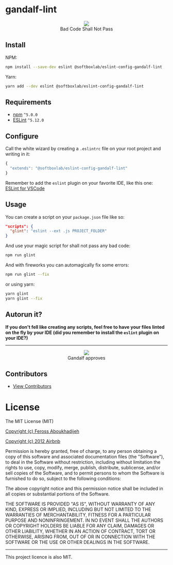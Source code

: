 # gandalf-lint

<div align="center">
	<img src="https://media.giphy.com/media/8abAbOrQ9rvLG/giphy.gif" /><br/>
  Bad Code Shall Not Pass
</div>

## Install
NPM:
```bash
npm install --save-dev eslint @softboxlab/eslint-config-gandalf-lint
```

Yarn:
```bash
yarn add --dev eslint @softboxlab/eslint-config-gandalf-lint
```

## Requirements

- [npm](https://www.npmjs.com/) `^5.0.0`
- [ESLint](http://eslint.org/) `^5.12.0`

## Configure
Call the white wizard by creating a `.eslintrc` file on your root project and writing in it:
```javascript
{
  "extends": "@softboxlab/eslint-config-gandalf-lint"
}
```

Remember to add the `eslint` plugin on your favorite IDE, like this one: [ESLint for VSCode](https://marketplace.visualstudio.com/items?itemName=dbaeumer.vscode-eslint)

## Usage
You can create a script on your `package.json` file like so:
```json
"scripts": {
  "glint": "eslint --ext .js PROJECT_FOLDER"
}
```

And use your magic script for shall not pass any bad code:
```bash
npm run glint
```

And with fireworks you can automagically fix some errors:
```bash
npm run glint --fix
```

or using yarn:

```bash
yarn glint
yarn glint --fix
```

## Autorun it?

**If you don't fell like creating any scripts, feel free to have your files linted on the fly by your IDE (did you remember to install the `eslint` plugin on your IDE?)**

---

<div align="center">
	<img src="https://media.giphy.com/media/TcdpZwYDPlWXC/giphy.gif"/><br/>
  Gandalf approves
</div>

## Contributors

  - [View Contributors](https://github.com/SoftboxLab/gandalf-lint/graphs/contributors)

# License

The MIT License (MIT)

[Copyright (c) Feross Aboukhadijeh](https://github.com/standard/eslint-config-standard)

[Copyright (c) 2012 Airbnb](https://github.com/airbnb/javascript)

Permission is hereby granted, free of charge, to any person obtaining a copy of
this software and associated documentation files (the "Software"), to deal in
the Software without restriction, including without limitation the rights to
use, copy, modify, merge, publish, distribute, sublicense, and/or sell copies of
the Software, and to permit persons to whom the Software is furnished to do so,
subject to the following conditions:

The above copyright notice and this permission notice shall be included in all
copies or substantial portions of the Software.

THE SOFTWARE IS PROVIDED "AS IS", WITHOUT WARRANTY OF ANY KIND, EXPRESS OR
IMPLIED, INCLUDING BUT NOT LIMITED TO THE WARRANTIES OF MERCHANTABILITY, FITNESS
FOR A PARTICULAR PURPOSE AND NONINFRINGEMENT. IN NO EVENT SHALL THE AUTHORS OR
COPYRIGHT HOLDERS BE LIABLE FOR ANY CLAIM, DAMAGES OR OTHER LIABILITY, WHETHER
IN AN ACTION OF CONTRACT, TORT OR OTHERWISE, ARISING FROM, OUT OF OR IN
CONNECTION WITH THE SOFTWARE OR THE USE OR OTHER DEALINGS IN THE SOFTWARE.

---

This project licence is also MIT.
